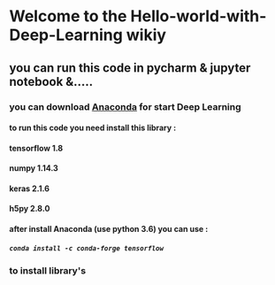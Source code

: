 # Welcome to the Hello-world-with-Deep-Learning wikiy
##  you can run this code in pycharm & jupyter notebook &..... 
### you can download [Anaconda](https://www.anaconda.com/download/) for start Deep Learning 
#### to run this code you need install this library :
#### tensorflow 1.8 
#### numpy 1.14.3
#### keras 2.1.6
#### h5py 2.8.0
#### after install Anaconda (use python 3.6) you can use :
##### `conda install -c conda-forge tensorflow `
### to install library's
